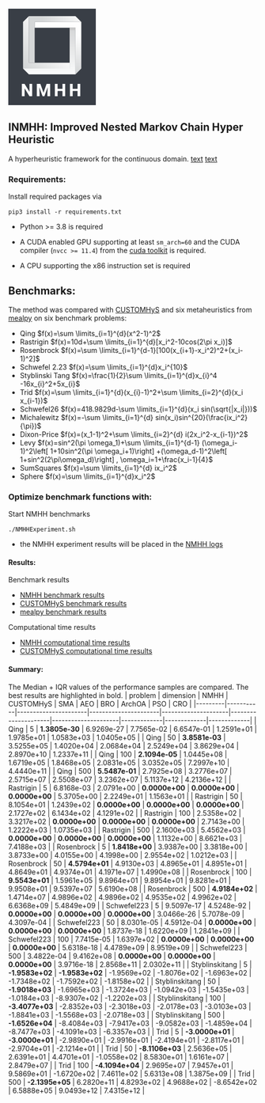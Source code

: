 
<!-- <script type="text/javascript" async
  src="https://cdnjs.cloudflare.com/ajax/libs/mathjax/2.7.7/MathJax.js?config=TeX-MML-AM_CHTML">
</script> -->


![logo](img/Logo.png)
<br>

##  INMHH: Improved Nested Markov Chain Hyper Heuristic <br>

A hyperheuristic framework for the continuous domain.
[text](../../../../../../dissertation/finmat/ParallelLBFGS/CMakeLists.txt) [text](../../../../../../dissertation/finmat/ParallelLBFGS/main.cu)
###  Requirements:


Install required packages via

```
pip3 install -r requirements.txt 
```
- Python >= 3.8 is required

- A CUDA enabled GPU supporting at least ```sm_arch=60``` and the CUDA compiler (`nvcc >= 11.4`) from the [cuda toolkit](https://docs.nvidia.com/cuda/cuda-installation-guide-linux/index.html) is required.

- A CPU supporting the x86 instruction set is required

## Benchmarks:

The method was compared with [CUSTOMHyS](https://github.com/jcrvz/customhys) and six metaheuristics from [mealpy](https://mealpy.readthedocs.io/en/latest/) on six benchmark problems: 


- Qing $f(x)=\sum \limits_{i=1}^{d}(x^2-1)^2$
- Rastrigin $f(x)=10d+\sum \limits_{i=1}^{d}[x_i^2-10cos(2\pi x_i)]$
- Rosenbrock $f(x)=\sum \limits_{i=1}^{d-1}[100(x_{i+1}-x_i^2)^2+(x_i-1)^2]$
- Schwefel 2.23 $f(x)=\sum \limits_{i=1}^{d}x_i^{10}$
- Styblinski Tang $f(x)=\frac{1}{2}\sum \limits_{i=1}^{d}x_{i}^4 -16x_{i}^2+5x_{i}$
- Trid $f(x)=\sum \limits_{i=1}^{d}(x_{i}-1)^2+\sum \limits_{i=2}^{d}(x_i x_{i-1})$
- Schwefel26 $f(x)=418.9829d-\sum \limits_{i=1}^{d}(x_i sin(\sqrt{|x_i|}))$
- Michalewitz $f(x)=-\sum \limits_{i=1}^{d} sin(x_i)sin^{20}(\frac{ix_i^2}{\pi})$
- Dixon-Price $f(x)=(x_1-1)^2+\sum \limits_{i=2}^{d} i(2x_i^2-x_{i-1})^2$
- Levy $f(x)=sin^2(\pi \omega_1)+\sum \limits_{i=1}^{d-1} (\omega_i-1)^2\left[ 1+10sin^2(\pi \omega_i+1)\right] +(\omega_d-1)^2\left[ 1+sin^2(2\pi\omega_d)\right] , \omega_i=1+\frac{x_i-1}{4}$
- SumSquares  $f(x)=\sum \limits_{i=1}^{d} ix_i^2$
- Sphere  $f(x)=\sum \limits_{i=1}^{d}x_i^2$


### Optimize benchmark functions with:

Start NMHH benchmarks

```shell
./NMHHExperiment.sh
```
- the NMHH experiment results will be placed in the [NMHH logs](hhanalysis/logs/SA-NMHH/GA_DE_GD_LBFGS/newExperiment/) 

#### Results:
Benchmark results
 - [NMHH benchmark results](hhanalysis/logs/SA-NMHH/GA_DE_GD_LBFGS/) 
 - [CUSTOMHyS benchmark results](hhanalysis/logs/CustomHYSPerf/)
 - [mealpy benchmark results](hhanalysis/logs/mealpyPerf)

Computational time results
 - [NMHH computational time results](hhanalysis/logs/SA-NMHH/GA_DE_GD_LBFGS/comptime) 
 - [CUSTOMHyS computational time results](hhanalysis/logs/CustomHYSPerf/comptime)
#### Summary:
The Median + IQR values of the performance samples are compared. The best results are highlighted in bold.
| problem | dimension | NMHH                 | CUSTOMHyS            | SMA                 | AEO                 | BRO                 | ArchOA      | PSO         | CRO         |
|---------|-----------|----------------------|----------------------|---------------------|---------------------|---------------------|-------------|-------------|-------------|
 | Qing           | 5   | **1.3805e-30**    | 6.9269e-27           | 7.7565e-02          | 6.6547e-01          | 1.2591e+01          | 1.9785e+01  | 1.0583e+03  | 1.0405e+05  |
| Qing           | 50  | **3.8581e-03**  | 3.5255e+05           | 1.4020e+04          | 2.0684e+04          | 2.5249e+04          | 3.8629e+04  | 2.8970e+10  | 1.2337e+11  |
| Qing           | 100 | **2.1094e-05**  | 1.0445e+08           | 1.6719e+05          | 1.8468e+05          | 2.0831e+05          | 3.0352e+05  | 7.2997e+10  | 4.4440e+11  |
| Qing           | 500 | **5.5487e-01**  | 2.7925e+08           | 3.2776e+07          | 2.5715e+07          | 2.5508e+07          | 3.2362e+07  | 5.1137e+12  | 4.2136e+12  |
| Rastrigin      | 5   | 6.8168e-03           | 2.0791e+00           | **0.0000e+00** | **0.0000e+00** | **0.0000e+00** | 5.3705e+00  | 2.2249e+01  | 1.1563e+01  |
| Rastrigin      | 50  | 8.1054e+01           | 1.2439e+02           | **0.0000e+00** | **0.0000e+00** | **0.0000e+00** | 2.1727e+02  | 6.1434e+02  | 4.1291e+02  |
| Rastrigin      | 100 | 2.5358e+02           | 3.3217e+02           | **0.0000e+00** | **0.0000e+00** | **0.0000e+00** | 2.7143e+00  | 1.2222e+03  | 1.0735e+03  |
| Rastrigin      | 500 | 2.1600e+03           | 5.4562e+03           | **0.0000e+00** | **0.0000e+00** | **0.0000e+00** | 1.1132e+00  | 8.6621e+03  | 7.4188e+03  |
| Rosenbrock     | 5   | **1.8418e+00**  | 3.9387e+00           | 3.3818e+00          | 3.8733e+00          | 4.0155e+00          | 4.1998e+00  | 2.9554e+02  | 1.0212e+03  |
| Rosenbrock     | 50  | **4.5794e+01**  | 4.9130e+03           | 4.8965e+01          | 4.8951e+01          | 4.8649e+01          | 4.9374e+01  | 4.1971e+07  | 1.4990e+08  |
| Rosenbrock     | 100 | **9.5543e+01**  | 1.5961e+05           | 9.8964e+01          | 9.8954e+01          | 9.8281e+01          | 9.9508e+01  | 9.5397e+07  | 5.6190e+08  |
| Rosenbrock     | 500 | **4.9184e+02**  | 1.4714e+07           | 4.9896e+02          | 4.9896e+02          | 4.9535e+02          | 4.9962e+02  | 6.6368e+09  | 5.4849e+09  |
| Schwefel223    | 5   | 9.5097e-17           | 4.5248e-92           | **0.0000e+00** | **0.0000e+00** | **0.0000e+00** | 3.0466e-26  | 5.7078e-09  | 4.3097e-04  |
| Schwefel223    | 50  | 8.0301e-05           | 4.5912e-04           | **0.0000e+00** | **0.0000e+00** | **0.0000e+00** | 1.8737e-18  | 1.6220e+09  | 1.2841e+09  |
| Schwefel223    | 100 | 7.7415e-05           | 1.6397e+02           | **0.0000e+00** | **0.0000e+00** | **0.0000e+00** | 5.6318e-18  | 4.4789e+09  | 8.9519e+09  |
| Schwefel223    | 500 | 3.4822e-04           | 9.4162e+08           | **0.0000e+00** | **0.0000e+00** | **0.0000e+00** | 3.9716e-18  | 2.8568e+11  | 2.0302e+11  |
| Styblinskitang | 5   | **-1.9583e+02** | **-1.9583e+02** | -1.9569e+02         | -1.8076e+02         | -1.6963e+02         | -1.7348e+02 | -1.7592e+02 | -1.8158e+02 |
| Styblinskitang | 50  | **-1.9018e+03** | -1.6965e+03          | -1.3724e+03         | -1.0942e+03         | -1.5435e+03         | -1.0184e+03 | -8.9307e+02 | -1.2202e+03 |
| Styblinskitang | 100 | **-3.4077e+03** | -2.8352e+03          | -2.3018e+03         | -2.0178e+03         | -3.0103e+03         | -1.8841e+03 | -1.5568e+03 | -2.0718e+03 |
| Styblinskitang | 500 | **-1.6526e+04** | -8.4084e+03          | -7.9417e+03         | -9.0582e+03         | -1.4859e+04         | -8.7477e+03 | -4.1091e+03 | -6.3357e+03 |
| Trid           | 5   | **-3.0000e+01** | **-3.0000e+01** | -2.9890e+01         | -2.9916e+01         | -2.4194e+01         | -2.8117e+01 | -2.9704e+01 | -2.1214e+01 |
| Trid           | 50  | **-8.1106e+03** | 2.5636e+05           | 2.6391e+01          | 4.4701e+01          | -1.0558e+02         | 8.5830e+01  | 1.6161e+07  | 2.8479e+07  |
| Trid           | 100 | **-4.1094e+04** | 2.9695e+07           | 7.9457e+01          | 9.5869e+01          | -1.6720e+02         | 7.4611e+02  | 5.6313e+08  | 1.3875e+09  |
| Trid           | 500 | **-2.1395e+05** | 6.2820e+11           | 4.8293e+02          | 4.9688e+02          | -8.6542e+02         | 6.5888e+05  | 9.0493e+12  | 7.4315e+12  |
